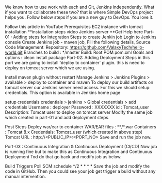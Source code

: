 We know how to use work with each and Git, Jenkins independently. What if you want to collaborate these two? that is where Simple DevOps project helps you. Follow below steps if you are a new guy to DevOps. You love it.

Follow this article in YouTube
Prerequisites
EC2 instance with tomcat installation **installation steps video
Jenkins server **Get Help here
Part-01 : Adding steps for Integration
Steps to create Jenkin job
Login to Jenkins console
Create Jenkins job - maven job, Fill the following details,
Source Code Management:
Repository: https://github.com/ValaxyTech/hello-world.git
Branches to build : */master
Build:
Root POM:pom.xml
Goals and options : clean install package
Part-02: Adding Deployment Steps
in this port we are going to install 'deploy to container' plugin. this is need to deploy on tomcat server which we are using.

Install maven plugin without restart
Manage Jenkins > Jenkins Plugins > available > deploy to container and maven
To deploy our build artifacts on tomcat server our Jenkins server need access. For this we should setup credentials. This option is available in Jenkins home page

setup credentials
credentials > jenkins > Global credentials > add credentials
Username : deployer
Password : XXXXXXX
id : Tomcat_user
Description: Tomcat user to deploy on tomcat server
Modify the same job which created in part-01 and add deployment steps.

Post Steps
Deploy war/ear to container
WAR/EAR files : **/*.war
Containers : Tomcat 8.x
Credentials: Tomcat_user (which created in above step)
Tomcat URL : http://<PUBLIC_IP>:<PORT_NO>
Save and run the job now.

Port-03 : Continuous Integration & Continuous Deployment (CI/CD)
Now job is running fine but to make this as Continuous Integration and Continuous Deployment Tod do that go back and modify job as below.

Build Triggers
Poll SCM
schedule */2 * * * *
Save the job and modify the code in GitHub. Then you could see your job get trigger a build without any manual intervention.
